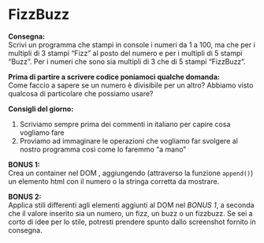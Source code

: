 FizzBuzz
===
**Consegna:**  
Scrivi un programma che stampi in console i numeri da 1 a 100,
ma che per i multipli di 3 stampi “Fizz” al posto del numero e per i multipli di 5 stampi “Buzz”.
Per i numeri che sono sia multipli di 3 che di 5 stampi “FizzBuzz”.  

**Prima di partire a scrivere codice poniamoci qualche domanda:**  
Come faccio a sapere se un numero è divisibile per un altro?
Abbiamo visto qualcosa di particolare che possiamo usare?  

**Consigli del giorno:**
1. Scriviamo sempre prima dei commenti in italiano per capire cosa vogliamo fare
2. Proviamo ad immaginare le operazioni che vogliamo far svolgere al nostro programma così come lo faremmo “a mano”  

**BONUS 1:**  
Crea un container nel DOM , aggiungendo (attraverso la funzione `append()`) un elemento html con il numero o la stringa corretta da mostrare.  

**BONUS 2:**  
Applica stili differenti agli elementi aggiunti al DOM nel *BONUS 1*, a seconda che il valore inserito sia un numero, un fizz, un buzz o un fizzbuzz.
Se sei a corto di idee per lo stile, potresti prendere spunto dallo screenshot fornito in consegna.


